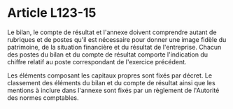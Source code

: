# Article L123-15

Le bilan, le compte de résultat et l'annexe doivent comprendre autant de rubriques et de postes qu'il est nécessaire pour donner une image fidèle du patrimoine, de la situation financière et du résultat de l'entreprise. Chacun des postes du bilan et du compte de résultat comporte l'indication du chiffre relatif au poste correspondant de l'exercice précédent.

Les éléments composant les capitaux propres sont fixés par décret. Le classement des éléments du bilan et du compte de résultat ainsi que les mentions à inclure dans l'annexe sont fixés par un règlement de l'Autorité des normes comptables.
